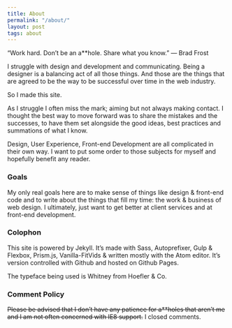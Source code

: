 ```yaml
---
title: About
permalink: "/about/"
layout: post
tags: about
---
```


“Work hard. Don’t be an a**hole. Share what you know.” &mdash; Brad Frost

I struggle with design and development and communicating. Being a designer is a balancing act of all those things. And those are the things that are agreed to be the way to be successful over time in the web industry.

So I made this site.

As I struggle I often miss the mark; aiming but not always making contact. I thought the best way to move forward was to share the mistakes and the successes, to have them set alongside the good ideas, best practices and summations of what I know.

Design, User Experience, Front-end Development are all complicated in their own way. I want to put some order to those subjects for myself and hopefully benefit any reader.

### Goals

My only real goals here are to make sense of things like design & front-end code and to write about the things that fill my time: the work & business of web design. I ultimately, just want to get better at client services and at front-end development.

### Colophon

This site is powered by Jekyll. It’s made with Sass, Autoprefixer, Gulp & Flexbox, Prism.js, Vanilla-FitVids & written mostly with the Atom editor. It’s version controlled with Github and hosted on Github Pages.

The typeface being used is Whitney from Hoefler & Co.

### Comment Policy
<s>Please be advised that I don’t have any patience for a**holes that aren’t me and I am not often concerned with IE8 support.</s> I closed comments.
